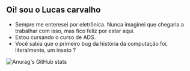 ## Oi! sou o Lucas carvalho
- Sempre me enteresei por eletrônica. Nunca imaginei que chegaria a trabalhar com isso, mas fico feliz por estar aqui.
- Estou cursando o curso de ADS.
- Você sabia que o primeiro bug da história da computação foi, literalmente, um inseto ?

![Anurag's GitHub stats](https://github-readme-stats.vercel.app/api?username=carvalho484_icons=true&theme=transparent)
